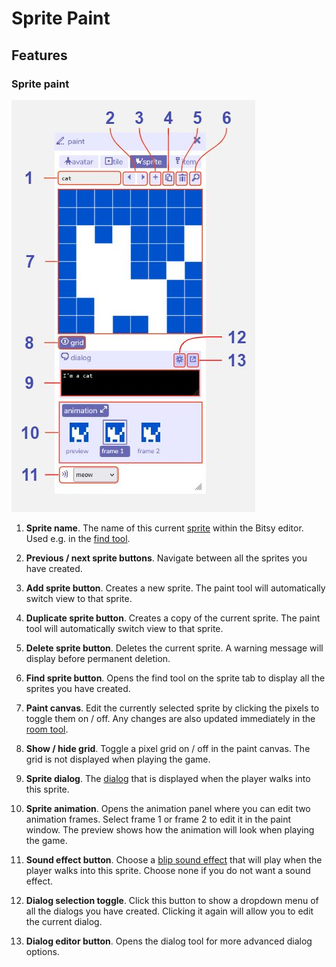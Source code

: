 # Sprite Paint

## Features

### Sprite paint

![sprite paint diagram](.images/paintDiagram03.JPG)

1. **Sprite name**. The name of this current [sprite](../paint/#sprite) within the Bitsy editor. Used e.g. in the [find tool](../find).

2. **Previous / next sprite buttons**. Navigate between all the sprites you have created.

3. **Add sprite button**. Creates a new sprite. The paint tool will automatically switch view to that sprite.

4. **Duplicate sprite button**. Creates a copy of the current sprite. The paint tool will automatically switch view to that sprite.

5. **Delete sprite button**. Deletes the current sprite. A warning message will display before permanent deletion.

6. **Find sprite button**. Opens the find tool on the sprite tab to display all the sprites you have created.

7. **Paint canvas**. Edit the currently selected sprite by clicking the pixels to toggle them on / off. Any changes are also updated immediately in the [room tool](../room).

8. **Show / hide grid**. Toggle a pixel grid on / off in the paint canvas. The grid is not displayed when playing the game.

9. **Sprite dialog**. The [dialog](../dialog) that is displayed when the player walks into this sprite.

10. **Sprite animation**. Opens the animation panel where you can edit two animation frames. Select frame 1 or frame 2 to edit it in the paint window. The preview shows how the animation will look when playing the game.

11. **Sound effect button**. Choose a [blip sound effect](../blipomatic) that will play when the player walks into this sprite. Choose none if you do not want a sound effect.

12. **Dialog selection toggle**. Click this button to show a dropdown menu of all the dialogs you have created. Clicking it again will allow you to edit the current dialog.

13. **Dialog editor button**. Opens the dialog tool for more advanced dialog options.